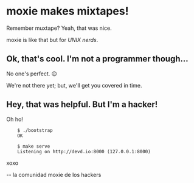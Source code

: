 # moxie makes mixtapes!

Remember muxtape? Yeah, that was nice.

moxie is like that but for _UNIX nerds_.

## Ok, that's cool. I'm not a programmer though...

No one's perfect. 😉

We're not there yet; but, we'll get you covered in time.

## Hey, that was helpful. But I'm a hacker!

Oh ho!

        $ ./bootstrap
        OK

        $ make serve
        Listening on http://devd.io:8000 (127.0.0.1:8000)

xoxo

-- la comunidad moxie de los hackers
